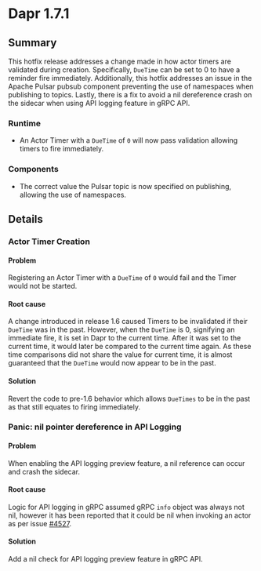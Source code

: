 # Dapr 1.7.1

## Summary

This hotfix release addresses a change made in how actor timers are validated during creation. Specifically, `DueTime` can be set to 0 to have a reminder fire immediately.
Additionally, this hotfix addresses an issue in the Apache Pulsar pubsub component preventing the use of namespaces when publishing to topics.
Lastly, there is a fix to avoid a nil dereference crash on the sidecar when using API logging feature in gRPC API.

### Runtime
* An Actor Timer with a `DueTime` of `0` will now pass validation allowing timers to fire immediately.

### Components
* The correct value the Pulsar topic is now specified on publishing, allowing the use of namespaces.

## Details

### Actor Timer Creation

#### Problem

Registering an Actor Timer with a `DueTime` of `0` would fail and the Timer would not be started.

#### Root cause

A change introduced in release 1.6 caused Timers to be invalidated if their `DueTime` was in the past. However, when the `DueTime` is 0, signifying an immediate fire, it is set in Dapr to the current time. After it was set to the current time, it would later be compared to the current time again. As these time comparisons did not share the value for current time, it is almost guaranteed that the `DueTime` would now appear to be in the past.

#### Solution

Revert the code to pre-1.6 behavior which allows `DueTimes` to be in the past as that still equates to firing immediately.

### Panic: nil pointer dereference in API Logging

#### Problem

When enabling the API logging preview feature, a nil reference can occur and crash the sidecar.

#### Root cause

Logic for API logging in gRPC assumed gRPC `info` object was always not nil, however it has been reported that it could be nil when invoking an actor as per issue [#4527](https://github.com/nholuongut/dapr/issues/4527).

#### Solution

Add a nil check for API logging preview feature in gRPC API.
